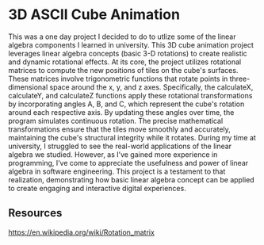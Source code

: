 # 3D ASCII Cube Animation

This was a one day project I decided to do to utlize some of the linear algebra components I learned in university. This 3D cube animation project leverages linear algebra 
concepts (basic 3-D rotations) to create realistic and dynamic rotational effects. At its 
core, the project utilizes rotational matrices to compute the new positions of tiles on the cube's surfaces. These matrices involve trigonometric functions that 
rotate points in three-dimensional space around the x, y, and z axes. Specifically, the calculateX, calculateY, and calculateZ functions apply these rotational 
transformations by incorporating angles A, B, and C, which represent the cube's rotation around each respective axis. By updating these angles over time, the program 
simulates continuous rotation. The precise mathematical transformations ensure that the tiles move smoothly and accurately, 
maintaining the cube's structural integrity while it rotates. During my time at university, I struggled to see the real-world applications of the linear algebra we studied. 
However, as I’ve gained more experience in programming, I’ve come to appreciate the usefulness and power of linear algebra in software engineering. 
This project is a testament to that realization, demonstrating how basic linear algebra concept can be applied to create engaging and interactive digital experiences.


## Resources 
https://en.wikipedia.org/wiki/Rotation_matrix
